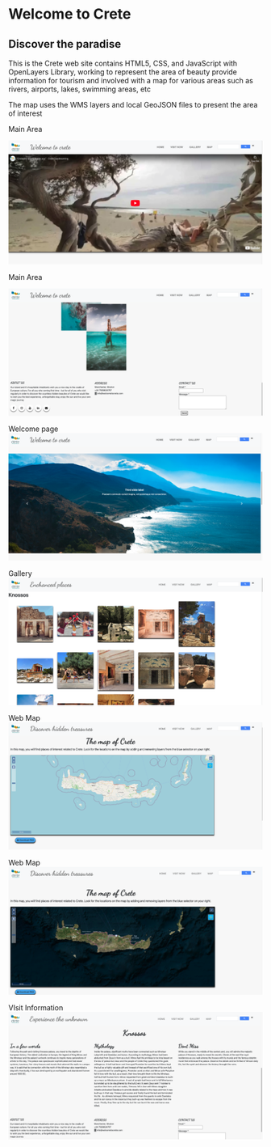
# Welcome to Crete

## Discover the paradise 

This is the Crete web site contains HTML5, CSS, and JavaScript with OpenLayers Library, working to represent the area of beauty provide information for tourism and involved with a map for various areas such as rivers, airports, lakes, swimming areas, etc

The map uses the WMS layers and local GeoJSON files to present the area of interest

Main Area

![](exampleImages/example_image1.png)

Main Area

![](exampleImages/example_image2.png)

Welcome page
![](exampleImages/example_image3.png)

Gallery
![](exampleImages/example_image4.png)

Web Map
![](exampleImages/example_image5.png)

Web Map
![](exampleImages/example_image6.png)

VIsit Information
![](exampleImages/example_image7.png)




